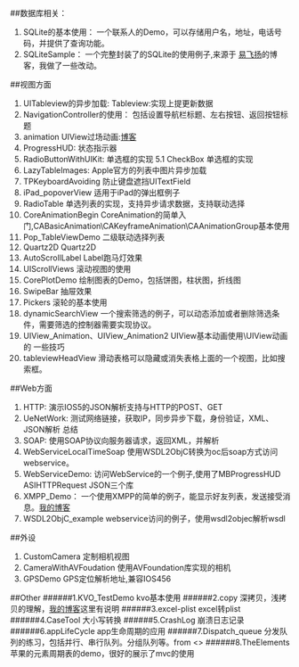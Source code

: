 ##数据库相关：

1. SQLite的基本使用：
一个联系人的Demo，可以存储用户名，地址，电话号码，并提供了查询功能。
2. SQLiteSample：
一个完整封装了的SQLite的使用例子,来源于 [易飞扬][yifiyang]的博客，我做了一些改动。	

##视图方面

1. UITableview的异步加载:
Tableview:实现上提更新数据
2. NavigationController的使用：
包括设置导航栏标题、左右按钮、返回按钮标题
3. animation 
UIView过场动画:[博客][uiviewAnimal]
4. ProgressHUD:
状态指示器
5. RadioButtonWithUIKit:
单选框的实现
5.1 CheckBox 单选框的实现
6. LazyTableImages:
Apple官方的列表中图片异步加载
7. TPKeyboardAvoiding
防止键盘遮挡UITextField
8. iPad_popoverView
适用于iPad的弹出框例子
9. RadioTable
单选列表的实现，支持异步请求数据，支持联动选择
10. CoreAnimationBegin
CoreAnimation的简单入门,CABasicAnimation\CAKeyframeAnimation\CAAnimationGroup基本使用
11. Pop_TableViewDemo
二级联动选择列表
12. Quartz2D
Quartz2D
13. AutoScrollLabel
Label跑马灯效果
14. UIScrollViews
滚动视图的使用
15. CorePlotDemo
绘制图表的Demo，包括饼图，柱状图，折线图
16. SwipeBar
抽屉效果
17. Pickers
滚轮的基本使用
18. dynamicSearchView
一个搜索筛选的例子，可以动态添加或者删除筛选条件，需要筛选的控制器需要实现协议。
19. UIView_Animation、UIView_Animation2
UIView基本动画使用\UIView动画的 一些技巧
20. tableviewHeadView
滑动表格可以隐藏或消失表格上面的一个视图，比如搜索框。

##Web方面
1. HTTP:
演示IOS5的JSON解析支持与HTTP的POST、GET
2. UeNetWork:
测试网络链接，获取IP，同步异步下载，身份验证，XML、JSON解析 总结
3. SOAP:
使用SOAP协议向服务器请求，返回XML，并解析
4. WebServiceLocalTimeSoap
使用WSDL2ObjC转换为oc后soap方式访问webservice。
5. WebServiceDemo:
访问WebService的一个例子,使用了MBProgressHUD ASIHTTPRequest JSON三个库
6. XMPP_Demo：
一个使用XMPP的简单的例子，能显示好友列表，发送接受消息。[我的博客][xmpp]
7. WSDL2ObjC_example
webservice访问的例子，使用wsdl2objec解析wsdl

##外设
1. CustomCamera
定制相机视图
2. CameraWithAVFoudation
使用AVFoundation库实现的相机
3. GPSDemo
GPS定位解析地址,兼容IOS456


##Other
######1.KVO_TestDemo
kvo基本使用
######2.copy
深拷贝，浅拷贝的理解，[我的博客][deepcopy]这里有说明
######3.excel-plist
excel转plist
######4.CaseTool
大小写转换
######5.CrashLog
崩溃日志记录
######6.appLifeCycle
app生命周期的应用
######7.Dispatch_queue
分发队列的练习，包括并行、串行队列。分组队列等。from <<ios5 cook book>>
######8.TheElements
苹果的元素周期表的demo，很好的展示了mvc的使用


[deepcopy]: http://www.cnblogs.com/cokecoffe/archive/2012/07/25/2607477.html

[yifiyang]: http://www.yifeiyang.net/iphone-developer-advanced-9-management-database-using-sqlite/

[uiviewAnimal]:http://www.cnblogs.com/v2m_/archive/2011/10/28/2227979.html

[xmpp]: http://www.cnblogs.com/cokecoffe/archive/2012/08/22/2651645.html?updated=1

